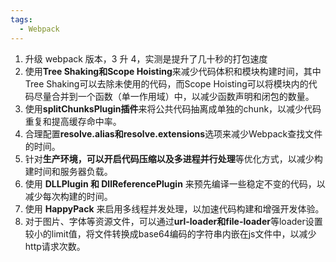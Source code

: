 ```yaml
---
tags:
  - Webpack
---
```


1. 升级 webpack 版本，3 升 4，实测是提升了几十秒的打包速度
2. 使用**Tree Shaking和Scope Hoisting**来减少代码体积和模块构建时间，其中Tree Shaking可以去除未使用的代码，而Scope Hoisting可以将模块内的代码尽量合并到一个函数（单一作用域）中，以减少函数声明和闭包的数量。
3. 使用**splitChunksPlugin插件**来将公共代码抽离成单独的chunk，以减少代码重复和提高缓存命中率。
4. 合理配置**resolve.alias和resolve.extensions**选项来减少Webpack查找文件的时间。
5. 针对**生产环境，可以开启代码压缩以及多进程并行处理**等优化方式，以减少构建时间和服务器负载。
6. 使用 **DLLPlugin 和 DllReferencePlugin** 来预先编译一些稳定不变的代码，以减少每次构建的时间。
7. 使用 **HappyPack** 来启用多线程并发处理，以加速代码构建和增强开发体验。
8. 对于图片、字体等资源文件，可以通过**url-loader和file-loader**等loader设置较小的limit值，将文件转换成base64编码的字符串内嵌在js文件中，以减少http请求次数。